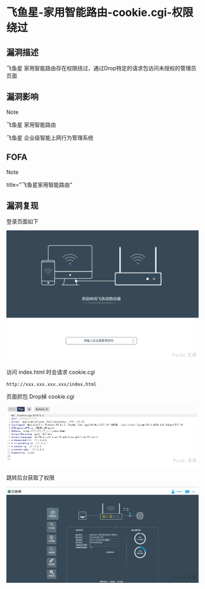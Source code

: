 # 飞鱼星-家用智能路由-cookie.cgi-权限绕过

## 漏洞描述

飞鱼星 家用智能路由存在权限绕过，通过Drop特定的请求包访问未授权的管理员页面

## 漏洞影响

> [!NOTE]
>
> 飞鱼星 家用智能路由 
>
> 飞鱼星 企业级智能上网行为管理系统

## FOFA

> [!NOTE]
>
> title="飞鱼星家用智能路由"

## 漏洞复现

登录页面如下

![](飞鱼星-家用智能路由-cookie.cgi-权限绕过.assets/1627363621518305.jpg)

访问 index.html 时会请求 cookie.cgi

```
http://xxx.xxx.xxx.xxx/index.html
```

页面抓包 Drop掉 cookie.cgi

![](飞鱼星-家用智能路由-cookie.cgi-权限绕过.assets/16273636217218199.jpg)

跳转后台获取了权限

![](飞鱼星-家用智能路由-cookie.cgi-权限绕过.assets/1627363622043443.jpg)